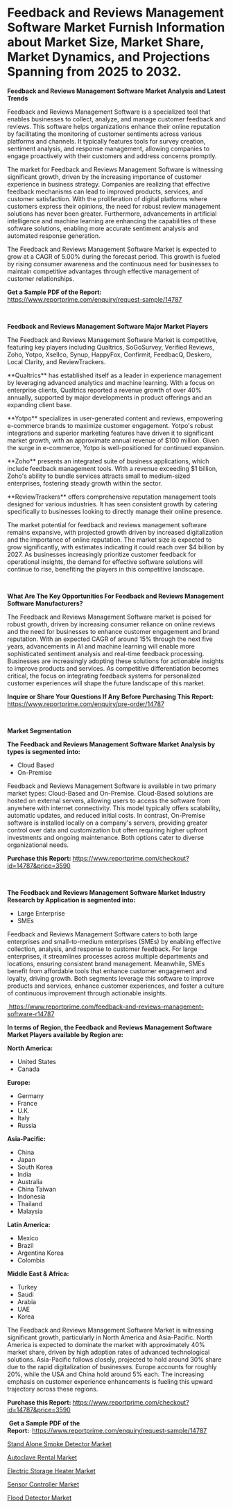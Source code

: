 <p><h1>Feedback and Reviews Management Software Market Furnish Information about Market Size, Market Share, Market Dynamics, and Projections Spanning from 2025 to 2032.</h1></p><p><strong>Feedback and Reviews Management Software Market Analysis and Latest Trends</strong></p>
<p><p>Feedback and Reviews Management Software is a specialized tool that enables businesses to collect, analyze, and manage customer feedback and reviews. This software helps organizations enhance their online reputation by facilitating the monitoring of customer sentiments across various platforms and channels. It typically features tools for survey creation, sentiment analysis, and response management, allowing companies to engage proactively with their customers and address concerns promptly.</p><p>The market for Feedback and Reviews Management Software is witnessing significant growth, driven by the increasing importance of customer experience in business strategy. Companies are realizing that effective feedback mechanisms can lead to improved products, services, and customer satisfaction. With the proliferation of digital platforms where customers express their opinions, the need for robust review management solutions has never been greater. Furthermore, advancements in artificial intelligence and machine learning are enhancing the capabilities of these software solutions, enabling more accurate sentiment analysis and automated response generation.</p><p>The Feedback and Reviews Management Software Market is expected to grow at a CAGR of 5.00% during the forecast period. This growth is fueled by rising consumer awareness and the continuous need for businesses to maintain competitive advantages through effective management of customer relationships.</p></p>
<p><strong>Get a Sample PDF of the Report:&nbsp;</strong> <a href="https://www.reportprime.com/enquiry/request-sample/14787?utm_campaign=3120&utm_medium=2&utm_source=Github&utm_content=ia&utm_term=20032025&utm_id=feedback-and-reviews-management-software">https://www.reportprime.com/enquiry/request-sample/14787</a></p>
<p>&nbsp;</p>
<p><strong>Feedback and Reviews Management Software Major Market Players</strong></p>
<p><p>The Feedback and Reviews Management Software Market is competitive, featuring key players including Qualtrics, SoGoSurvey, Verified Reviews, Zoho, Yotpo, Xsellco, Synup, HappyFox, Confirmit, FeedbacQ, Deskero, Local Clarity, and ReviewTrackers.</p><p>**Qualtrics** has established itself as a leader in experience management by leveraging advanced analytics and machine learning. With a focus on enterprise clients, Qualtrics reported a revenue growth of over 40% annually, supported by major developments in product offerings and an expanding client base.</p><p>**Yotpo** specializes in user-generated content and reviews, empowering e-commerce brands to maximize customer engagement. Yotpo's robust integrations and superior marketing features have driven it to significant market growth, with an approximate annual revenue of $100 million. Given the surge in e-commerce, Yotpo is well-positioned for continued expansion.</p><p>**Zoho** presents an integrated suite of business applications, which include feedback management tools. With a revenue exceeding $1 billion, Zoho's ability to bundle services attracts small to medium-sized enterprises, fostering steady growth within the sector.</p><p>**ReviewTrackers** offers comprehensive reputation management tools designed for various industries. It has seen consistent growth by catering specifically to businesses looking to directly manage their online presence. </p><p>The market potential for feedback and reviews management software remains expansive, with projected growth driven by increased digitalization and the importance of online reputation. The market size is expected to grow significantly, with estimates indicating it could reach over $4 billion by 2027. As businesses increasingly prioritize customer feedback for operational insights, the demand for effective software solutions will continue to rise, benefiting the players in this competitive landscape.</p></p>
<p>&nbsp;</p>
<p><strong>What Are The Key Opportunities For Feedback and Reviews Management Software Manufacturers?</strong></p>
<p><p>The Feedback and Reviews Management Software market is poised for robust growth, driven by increasing consumer reliance on online reviews and the need for businesses to enhance customer engagement and brand reputation. With an expected CAGR of around 15% through the next five years, advancements in AI and machine learning will enable more sophisticated sentiment analysis and real-time feedback processing. Businesses are increasingly adopting these solutions for actionable insights to improve products and services. As competitive differentiation becomes critical, the focus on integrating feedback systems for personalized customer experiences will shape the future landscape of this market.</p></p>
<p><strong>Inquire or Share Your Questions If Any Before Purchasing This Report:</strong> <a href="https://www.reportprime.com/enquiry/pre-order/14787?utm_campaign=3120&utm_medium=2&utm_source=Github&utm_content=ia&utm_term=20032025&utm_id=feedback-and-reviews-management-software">https://www.reportprime.com/enquiry/pre-order/14787</a></p>
<p>&nbsp;</p>
<p><strong>Market Segmentation</strong></p>
<p><strong>The Feedback and Reviews Management Software Market Analysis by types is segmented into:</strong></p>
<p><ul><li>Cloud Based</li><li>On-Premise</li></ul></p>
<p><p>Feedback and Reviews Management Software is available in two primary market types: Cloud-Based and On-Premise. Cloud-Based solutions are hosted on external servers, allowing users to access the software from anywhere with internet connectivity. This model typically offers scalability, automatic updates, and reduced initial costs. In contrast, On-Premise software is installed locally on a company's servers, providing greater control over data and customization but often requiring higher upfront investments and ongoing maintenance. Both options cater to diverse organizational needs.</p></p>
<p><strong>Purchase this Report:&nbsp;</strong><a href="https://www.reportprime.com/checkout?id=14787&price=3590&utm_campaign=3120&utm_medium=2&utm_source=Github&utm_content=ia&utm_term=20032025&utm_id=feedback-and-reviews-management-software">https://www.reportprime.com/checkout?id=14787&price=3590</a></p>
<p>&nbsp;</p>
<p><strong>The Feedback and Reviews Management Software Market Industry Research by Application is segmented into:</strong></p>
<p><ul><li>Large Enterprise</li><li>SMEs</li></ul></p>
<p><p>Feedback and Reviews Management Software caters to both large enterprises and small-to-medium enterprises (SMEs) by enabling effective collection, analysis, and response to customer feedback. For large enterprises, it streamlines processes across multiple departments and locations, ensuring consistent brand management. Meanwhile, SMEs benefit from affordable tools that enhance customer engagement and loyalty, driving growth. Both segments leverage this software to improve products and services, enhance customer experiences, and foster a culture of continuous improvement through actionable insights.</p></p>
<p><a href="https://www.reportprime.com/feedback-and-reviews-management-software-r14787?utm_campaign=3120&utm_medium=2&utm_source=Github&utm_content=ia&utm_term=20032025&utm_id=feedback-and-reviews-management-software">&nbsp;https://www.reportprime.com/feedback-and-reviews-management-software-r14787</a></p>
<p><strong>In terms of Region, the Feedback and Reviews Management Software Market Players available by Region are:</strong></p>
<p>
    <p> <strong> North America: </strong>
        <ul>
            <li>United States</li>
            <li>Canada</li>
        </ul>
        </p> 
    <p> <strong> Europe: </strong>
        <ul>
            <li>Germany</li>
            <li>France</li>
            <li>U.K.</li>
            <li>Italy</li>
            <li>Russia</li>
        </ul>
        </p> 
    <p> <strong> Asia-Pacific: </strong>
        <ul>
            <li>China</li>
            <li>Japan</li>
            <li>South Korea</li>
            <li>India</li>
            <li>Australia</li>
            <li>China Taiwan</li>
            <li>Indonesia</li>
            <li>Thailand</li>
            <li>Malaysia</li>
        </ul>
        </p> 
    <p> <strong> Latin America: </strong>
        <ul>
            <li>Mexico</li>
            <li>Brazil</li>
            <li>Argentina Korea</li>
            <li>Colombia</li>
        </ul>
        </p> 
    <p> <strong> Middle East & Africa: </strong>
        <ul>
            <li>Turkey</li>
            <li>Saudi</li>
            <li>Arabia</li>
            <li>UAE</li>
            <li>Korea</li>
        </ul>
    </p>
    </p>
<p><p>The Feedback and Reviews Management Software Market is witnessing significant growth, particularly in North America and Asia-Pacific. North America is expected to dominate the market with approximately 40% market share, driven by high adoption rates of advanced technological solutions. Asia-Pacific follows closely, projected to hold around 30% share due to the rapid digitalization of businesses. Europe accounts for roughly 20%, while the USA and China hold around 5% each. The increasing emphasis on customer experience enhancements is fueling this upward trajectory across these regions.</p></p>
<p><strong>Purchase this Report: </strong><a href="https://www.reportprime.com/checkout?id=14787&price=3590&utm_campaign=3120&utm_medium=2&utm_source=Github&utm_content=ia&utm_term=20032025&utm_id=feedback-and-reviews-management-software">https://www.reportprime.com/checkout?id=14787&price=3590</a></p>
<p>&nbsp;<strong>Get a Sample PDF of the Report:&nbsp;&nbsp;</strong><a href="https://www.reportprime.com/enquiry/request-sample/14787?utm_campaign=3120&utm_medium=2&utm_source=Github&utm_content=ia&utm_term=20032025&utm_id=feedback-and-reviews-management-software">https://www.reportprime.com/enquiry/request-sample/14787</a></p>
<p><strong></strong></p>
<p><p><a href="https://www.linkedin.com/pulse/exploring-stand-alone-smoke-detector-market-industry-revenue-ui11e?utm_campaign=3120&utm_medium=2&utm_source=Github&utm_content=ia&utm_term=20032025&utm_id=feedback-and-reviews-management-software">Stand Alone Smoke Detector Market</a></p><p><a href="https://www.linkedin.com/pulse/autoclave-rental-market-soar-124-cagr-from-2025-2032-ctrje?utm_campaign=3120&utm_medium=2&utm_source=Github&utm_content=ia&utm_term=20032025&utm_id=feedback-and-reviews-management-software">Autoclave Rental Market</a></p><p><a href="https://www.linkedin.com/pulse/electric-storage-heater-market-research-report-detail-laying-wfsze?utm_campaign=3120&utm_medium=2&utm_source=Github&utm_content=ia&utm_term=20032025&utm_id=feedback-and-reviews-management-software">Electric Storage Heater Market</a></p><p><a href="https://www.linkedin.com/pulse/examining-market-drivers-sensor-controller-expected-grow-cagr-l827e?utm_campaign=3120&utm_medium=2&utm_source=Github&utm_content=ia&utm_term=20032025&utm_id=feedback-and-reviews-management-software">Sensor Controller Market</a></p><p><a href="https://www.linkedin.com/pulse/flood-detector-market-analysis-report-global-insights-emcle?utm_campaign=3120&utm_medium=2&utm_source=Github&utm_content=ia&utm_term=20032025&utm_id=feedback-and-reviews-management-software">Flood Detector Market</a></p></p>
